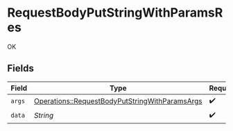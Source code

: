 # RequestBodyPutStringWithParamsRes

OK


## Fields

| Field                                                                                                           | Type                                                                                                            | Required                                                                                                        | Description                                                                                                     |
| --------------------------------------------------------------------------------------------------------------- | --------------------------------------------------------------------------------------------------------------- | --------------------------------------------------------------------------------------------------------------- | --------------------------------------------------------------------------------------------------------------- |
| `args`                                                                                                          | [Operations::RequestBodyPutStringWithParamsArgs](../../models/operations/requestbodyputstringwithparamsargs.md) | :heavy_check_mark:                                                                                              | N/A                                                                                                             |
| `data`                                                                                                          | *String*                                                                                                        | :heavy_check_mark:                                                                                              | N/A                                                                                                             |